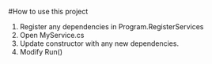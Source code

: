 #How to use this project
1. Register any dependencies in Program.RegisterServices
2. Open MyService.cs
3. Update constructor with any new dependencies.
4. Modify Run()


